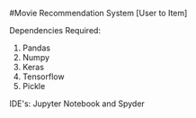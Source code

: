 #Movie Recommendation System [User to Item]

Dependencies Required:
1) Pandas
2) Numpy
3) Keras
4) Tensorflow
5) Pickle
        
IDE's:
Jupyter Notebook and Spyder
        
